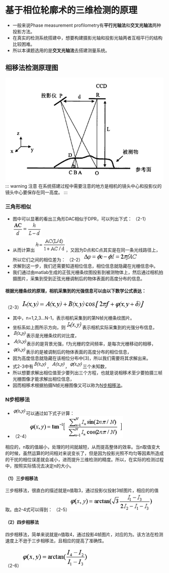 # 基于相位轮廓术的三维检测的原理

- 一般来说Phase measurement profilometry有**平行光轴法**和**交叉光轴法**两种投影方法。
- 在真实的检测系统搭建中，想要构建摄影光轴和投影光轴两者互相平行的结构比较困难。
- 所以本课题选用的是**交叉光轴法**去搭建测量系统。

## 相移法检测原理图

![图：2-3 相移法检测原理图](./images/phase.png)
::: warning 注意
在系统搭建过程中需要注意的地方是相机的镜头中心和投影仪的镜头中心要保存在同一高度。
:::

### 三角形相似 <Badge text="硬核++"/>
- 图中可以显著的看出三角形DAC相似于DPR，可以列出下式：
（2-1）![2-1](./images/2-1.png)                  
- 从而计算出![2-1](./images/2-2.png)，又因为D点和C点其实是在同一条光线路径上，所以它们之间的相位差为：
（2-2）![2-1](./images/2-3.png)
- 求解到这一步，我们还需要知道相位信息，相位信息就隐藏在光栅信息中。
- 我们通过由matlab生成的正弦光栅条纹图投影到被测物体上，然后通过相机拍摄图片，采集到受到正弦光栅调制后的物体表面的高度分布的信息。
#### 根据光栅条纹的原理，相机采集到的光强信息可以由以下数学公式表达：

（2-3）![2-1](./images/2-4.png) <Badge text="核心"/>

- 其中，n=1,2,3...N-1，表示相机采集到的第N帧光栅条纹图片。
- 坐标系如上图所示方向，则![2-1](./images/2-5.png)表示相机实际采集到的光强分布信息，
- ![2-1](./images/2-6.png)表示是光栅条纹的对比度，
- ![2-1](./images/2-7.png)表示的是背景光强，f为光栅的空间频率，是每次光栅移动的相移， 
- ![2-1](./images/2-8.png)表示的是被调制后的物体表面的高度分布的相位信息，
- 因为高度信息就隐藏在该相位分布中[3]，所以我们需要将其求解出来。
- 式2-3中有![2-1](./images/2-6.png)，![2-1](./images/2-7.png)，![2-8](./images/2-8.png)三个未知数，
- 所以想要求解出相位值至少要列出三个方程，也就是说相移术至少要拍摄三帧光栅图像才能求解出相位信息，
- 因而相移术根据拍摄N帧光栅图像又可以称为[N步相移法](#n步相移法)。

### N步相移法 <Badge text="硬核++"/>

- ![2-8](./images/2-8.png)可以通过如下式子计算：
- （2-4）![2-1](./images/2-9.png) <Badge text="核心"/>

相应的，n取的值越小，处理的时间就越短，从而提高整体的效率。当n取值变大的时候，虽然运算的时间相对来说变长了，但是因为投影光照不均匀等因素所造成的干扰的相位误差就会减小，进而提升三维检测的精度。所以，在实际的检测过程中，按照实际情况去决定n的大小。

#### （1）三步相移法
三步相移法，很直白的描述就是n值取3，通过投影仪投射3帧图片，相应的的值取。由2-4式可以得到：
（2-5）![2-1](./images/2-10.png)
#### （2）四步相移法 <Badge text="use" type="warn"/>
四步相移法，简单来说就是n值取4，通过投影4帧图片，对应的为。该方法在检测速度上不逊于三步相移法，且相应的提高了准确性。

（2-6）![2-1](./images/2-11.png)